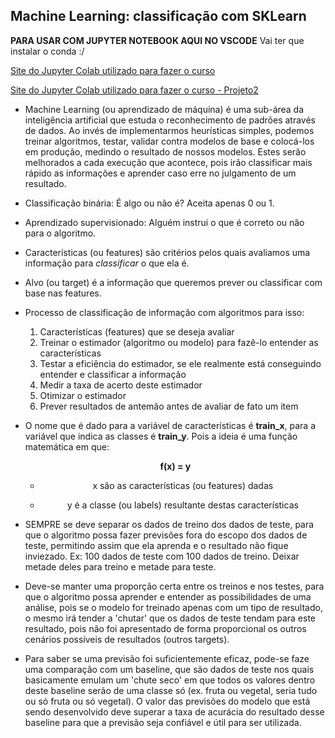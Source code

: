 <h2>Machine Learning: classificação com SKLearn</h2>

**PARA USAR COM JUPYTER NOTEBOOK AQUI NO VSCODE**
Vai ter que instalar o conda :/

<a href="https://colab.research.google.com/drive/1oKs1BMjDG6YlABzUkMTdmN8fYcQjPTBJ#scrollTo=6pbmk_0H7Qmx">Site do Jupyter Colab utilizado para fazer o curso</a>

<a href="https://colab.research.google.com/drive/11haygBLDGoOYd_u5PiwHJcWLjoLjith6?usp=sharing">Site do Jupyter Colab utilizado para fazer o curso - Projeto2</a>

* Machine Learning (ou aprendizado de máquina) é uma sub-área da inteligência artificial que estuda o reconhecimento de padrões através de dados. Ao invés de implementarmos heurísticas simples, podemos treinar algoritmos, testar, validar contra modelos de base e colocá-los em produção, medindo o resultado de nossos modelos. Estes serão melhorados a cada execução que acontece, pois irão classificar mais rápido as informações e aprender caso erre no julgamento de um resultado.

* Classificação binária: É algo ou não é? Aceita apenas 0 ou 1.

* Aprendizado supervisionado: Alguém instrui o que é correto ou não para o algoritmo.

* Características (ou features) são critérios pelos quais avaliamos uma informação para _classificar_ o que ela é.

* Alvo (ou target) é a informação que queremos prever ou classificar com base nas features.

* Processo de classificação de informação com algoritmos para isso:
    1. Características (features) que se deseja avaliar
    2. Treinar o estimador (algoritmo ou modelo) para fazê-lo entender as características
    3. Testar a eficiência do estimador, se ele realmente está conseguindo entender e classificar a informação
    4. Medir a taxa de acerto deste estimador
    5. Otimizar o estimador
    6. Prever resultados de antemão antes de avaliar de fato um item

* O nome que é dado para a variável de características é **train_x**, para a variável que indica as classes é **train_y**. Pois a ideia é uma função matemática em que:
    <p style="text-align: center; font-weight: bolder">f(x) = y</p>

    * <p style="text-align: center;"> x são as características (ou features) dadas</p>

    * <p style="text-align: center;">y é a classe (ou labels) resultante destas características</p>

* SEMPRE se deve separar os dados de treino dos dados de teste, para que o algoritmo possa fazer previsões fora do escopo dos dados de teste, permitindo assim que ela aprenda e o resultado não fique inviezado. Ex: 100 dados de teste com 100 dados de treino. Deixar metade deles para treino e metade para teste.

* Deve-se manter uma proporção certa entre os treinos e nos testes, para que o algoritmo possa aprender e entender as possibilidades de uma análise, pois se o modelo for treinado apenas com um tipo de resultado, o mesmo irá tender a 'chutar' que os dados de teste tendam para este resultado, pois não foi apresentado de forma proporcional os outros cenários possíveis de resultados (outros targets).

* Para saber se uma previsão foi suficientemente eficaz, pode-se faze uma comparação com um baseline, que são dados de teste nos quais basicamente emulam um 'chute seco' em que todos os valores dentro deste baseline serão de uma classe só (ex. fruta ou vegetal, seria tudo ou só fruta ou só vegetal). O valor das previsões do modelo que está sendo desenvolvido deve superar a taxa de acurácia do resultado desse baseline para que a previsão seja confiável e útil para ser utilizada.
